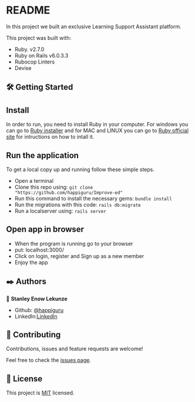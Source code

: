 # README

In this project we built an exclusive Learning Support Assistant platform.

This project was built with:

- Ruby. v2.7.0
- Ruby on Rails v6.0.3.3
- Rubocop Linters
- Devise

## 🛠 Getting Started
## Install 
In order to run, you need to install Ruby in your computer. For windows you can go to [Ruby installer](https://rubyinstaller.org/) and for MAC and LINUX you can go to [Ruby official site](https://www.ruby-lang.org/en/downloads/) for intructions on how to intall it.

## Run the application
To get a local copy up and running follow these simple steps.

- Open a terminal
- Clone this repo using: `git clone "https://github.com/happiguru/Improve-ed"`
- Run this command to install the necessary gems: `bundle install`
- Run the migrations with this code: `rails db:migrate`
- Run a localserver using: `rails server`

## Open app in browser

- When the program is running go to your browser
- put: localhost:3000/
- Click on login, register and Sign up as a new member
- Enjoy the app

## ✒️ Authors

👤 **Stanley Enow Lekunze**

- Github: [@happiguru](https://github.com/happiguru)
- LinkedIn:[LinkedIn](https://www.linkedin.com/in/lekunze-nley)


## 🤝 Contributing
Contributions, issues and feature requests are welcome!

Feel free to check the [issues page](https://github.com/happiguru/Improve-ed/issues).

## 📝 License
This project is [MIT](lic.url) licensed.